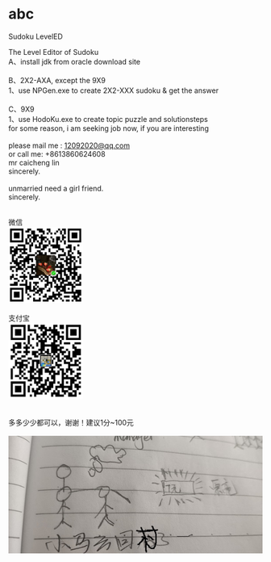 # abc
Sudoku LevelED

The Level Editor of Sudoku
<br/>
A、install jdk from oracle download site
<br/>
<br/>
B、2X2-AXA, except the 9X9
<br/>
1、use NPGen.exe to create 2X2-XXX sudoku & get the answer
<br/>
<br/>
C、9X9
<br/>
1、use HodoKu.exe to create topic puzzle and solutionsteps
<br/>
for some reason, i am seeking job now,  if you are interesting<br/>
<br/>
please mail me : 12092020@qq.com<br/>
or call me: +8613860624608<br/>
mr caicheng lin<br/>
sincerely.<br/>
<br/>
unmarried need a girl friend.<br>
sincerely.<br/>
<br/>
<div class="left">微信<br/><img src="cc_wx.png" height="150" width="148" /></div>
<br/>
<div class="left">支付宝<br/><img src="cc_zfb.png" height="150" width="148" /></div>
<br/>
<div class="left"><br/>多多少少都可以，谢谢！建议1分~100元</div>
<br/>
<img src="IMG_20210221_145132.jpg"/>
<br/>
